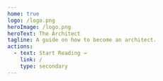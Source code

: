 ```yaml
---
home: true
logo: /logo.png
heroImage: /logo.png
heroText: The Architect
tagline: A guide on how to become an architect.
actions:
  - text: Start Reading →
    link: /
    type: secondary
---
```

